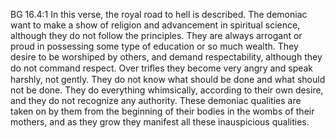 BG 16.4:1	In this verse, the royal road to hell is described. The demoniac want to make a show of religion and advancement in spiritual science, although they do not follow the principles. They are always arrogant or proud in possessing some type of education or so much wealth. They desire to be worshiped by others, and demand respectability, although they do not command respect. Over triﬂes they become very angry and speak harshly, not gently. They do not know what should be done and what should not be done. They do everything whimsically, according to their own desire, and they do not recognize any authority. These demoniac qualities are taken on by them from the beginning of their bodies in the wombs of their mothers, and as they grow they manifest all these inauspicious qualities.